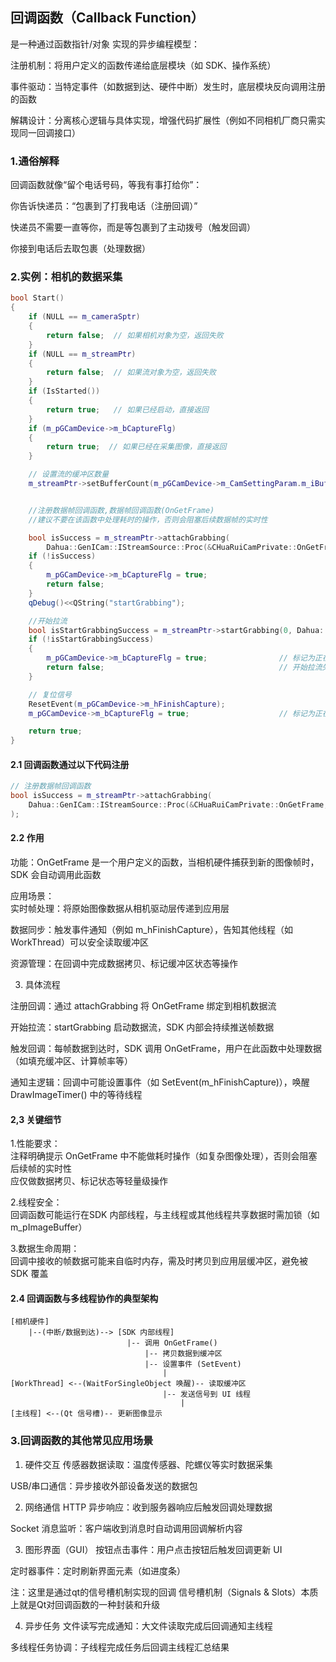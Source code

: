 ## 回调函数（Callback Function）

是一种通过函数指针/对象 实现的异步编程模型：<br>

注册机制：将用户定义的函数传递给底层模块（如 SDK、操作系统）

事件驱动：当特定事件（如数据到达、硬件中断）发生时，底层模块反向调用注册的函数

解耦设计：分离核心逻辑与具体实现，增强代码扩展性（例如不同相机厂商只需实现同一回调接口）

### 1.通俗解释

回调函数就像“留个电话号码，等我有事打给你”：

你告诉快递员：“包裹到了打我电话（注册回调）”

快递员不需要一直等你，而是等包裹到了主动拨号（触发回调）

你接到电话后去取包裹（处理数据）



### 2.实例：相机的数据采集
```cpp
bool Start()
{
    if (NULL == m_cameraSptr)
    {
        return false;  // 如果相机对象为空，返回失败
    }
    if (NULL == m_streamPtr)
    {
        return false;  // 如果流对象为空，返回失败
    }
    if (IsStarted())
    {
        return true;   // 如果已经启动，直接返回
    }
    if (m_pGCamDevice->m_bCaptureFlg)
    {
        return true;  // 如果已经在采集图像，直接返回
    }

    // 设置流的缓冲区数量
    m_streamPtr->setBufferCount(m_pGCamDevice->m_CamSettingParam.m_iBuffCount);


    //注册数据帧回调函数,数据帧回调函数(OnGetFrame)
    //建议不要在该函数中处理耗时的操作，否则会阻塞后续数据帧的实时性

    bool isSuccess = m_streamPtr->attachGrabbing(
        Dahua::GenICam::IStreamSource::Proc(&CHuaRuiCamPrivate::OnGetFrame, this));
    if (!isSuccess)
    {
        m_pGCamDevice->m_bCaptureFlg = true;
        return false;
    }
    qDebug()<<QString("startGrabbing");

    //开始拉流
    bool isStartGrabbingSuccess = m_streamPtr->startGrabbing(0, Dahua::GenICam::IStreamSource::grabStrartegyLatestImage);
    if (!isStartGrabbingSuccess)
    {
        m_pGCamDevice->m_bCaptureFlg = true;                // 标记为正在采集，避免重复尝试
        return false;                                       // 开始拉流失败，返回失败
    }

    // 复位信号
    ResetEvent(m_pGCamDevice->m_hFinishCapture);
    m_pGCamDevice->m_bCaptureFlg = true;                    // 标记为正在采集

    return true;
}

```

#### 2.1 回调函数通过以下代码注册

```cpp
// 注册数据帧回调函数
bool isSuccess = m_streamPtr->attachGrabbing(
    Dahua::GenICam::IStreamSource::Proc(&CHuaRuiCamPrivate::OnGetFrame, this)
);
```

#### 2.2 作用

功能：OnGetFrame 是一个用户定义的函数，当相机硬件捕获到新的图像帧时，SDK 会自动调用此函数

应用场景：<br>
实时帧处理：将原始图像数据从相机驱动层传递到应用层

数据同步：触发事件通知（例如 m_hFinishCapture），告知其他线程（如 WorkThread）可以安全读取缓冲区

资源管理：在回调中完成数据拷贝、标记缓冲区状态等操作

3. 具体流程

注册回调：通过 attachGrabbing 将 OnGetFrame 绑定到相机数据流

开始拉流：startGrabbing 启动数据流，SDK 内部会持续推送帧数据

触发回调：每帧数据到达时，SDK 调用 OnGetFrame，用户在此函数中处理数据（如填充缓冲区、计算帧率等）

通知主逻辑：回调中可能设置事件（如 SetEvent(m_hFinishCapture)），唤醒 DrawImageTimer() 中的等待线程


#### 2,3 关键细节

1.性能要求：<br>
注释明确提示 OnGetFrame 中不能做耗时操作（如复杂图像处理），否则会阻塞后续帧的实时性<br>
应仅做数据拷贝、标记状态等轻量级操作

2.线程安全：<br>
回调函数可能运行在SDK 内部线程，与主线程或其他线程共享数据时需加锁（如 m_pImageBuffer）

3.数据生命周期：<br>
回调中接收的帧数据可能来自临时内存，需及时拷贝到应用层缓冲区，避免被 SDK 覆盖


#### 2.4 回调函数与多线程协作的典型架构

```shell
[相机硬件] 
    |--(中断/数据到达)--> [SDK 内部线程] 
                          |-- 调用 OnGetFrame() 
                              |-- 拷贝数据到缓冲区 
                              |-- 设置事件 (SetEvent) 
                                  |
[WorkThread] <--(WaitForSingleObject 唤醒)-- 读取缓冲区 
                                  |-- 发送信号到 UI 线程 
                                      |
[主线程] <--(Qt 信号槽)-- 更新图像显示

```

### 3.回调函数的其他常见应用场景

1. 硬件交互
传感器数据读取：温度传感器、陀螺仪等实时数据采集

USB/串口通信：异步接收外部设备发送的数据包

2. 网络通信
HTTP 异步响应：收到服务器响应后触发回调处理数据

Socket 消息监听：客户端收到消息时自动调用回调解析内容

3. 图形界面（GUI）
按钮点击事件：用户点击按钮后触发回调更新 UI

定时器事件：定时刷新界面元素（如进度条）

注：这里是通过qt的信号槽机制实现的回调 
信号槽机制（Signals & Slots）本质上就是Qt对回调函数的一种封装和升级

4. 异步任务
文件读写完成通知：大文件读取完成后回调通知主线程

多线程任务协调：子线程完成任务后回调主线程汇总结果




